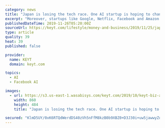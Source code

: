 ```yaml
---
category: news
title: "Japan is losing the tech race. One AI startup is hoping to change that"
excerpt: "Moreover, startups like Google, Netflix, Facebook and Amazon — all ... began working with Preferred Networks on joint research and development in 2014. Toyota has invested more than 11 billion yen ($101 million) in the startup since 2015, fueling work on projects such as artificial intelligence, robotics and driverless technology."
publishedDateTime: 2019-11-26T05:20:00Z
sourceUrl: https://keyt.com/lifestyle/money-and-business/2019/11/25/japan-is-losing-the-tech-race-one-ai-startup-is-hoping-to-change-that/
type: article
quality: 39
heat: 39
published: false

provider:
  name: KEYT
  domain: keyt.com

topics:
  - AI
  - Facebook AI

images:
  - url: https://s3.us-east-1.wasabisys.com/keyt.com/2019/10/keyt-biz-and-tech-860x484.png
    width: 860
    height: 484
    title: "Japan is losing the tech race. One AI startup is hoping to change that"

secured: "KlmD5UY/0xK6RTQdWerdDS40zVh5nFfM8kzB0b9XBZ0+D3J30i+uw5jawwyZomPdVgJE1NXKmEa3mpTl96ln7OgxPw78NDRxoEVGs0FL6LcjtvqyxF/GC9QjhdGSsSIUnTNkR2+EwlYlBdhRMa2rxkbfTshXCsUb2ee37fxdHE9o6wfsUg6NxKeYEIUG/9Vhnj5aWxZUVa1ce4fg+01O/dm1KKQXWPHDjUXGZc/kRPgbiNiTeKpNVxWFjoFndtZjEx08nxrsOIvJndKysjSPRA==;tonsmOFA9wkJWKwTZ9zLng=="
---
```


